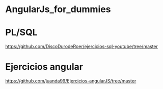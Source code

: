 # AngularJs_for_dummies
 
# PL/SQL    
https://github.com/DiscoDurodeRoer/ejercicios-sql-youtube/tree/master

# Ejercicios angular
https://github.com/juanda99/Ejercicios-angularJS/tree/master